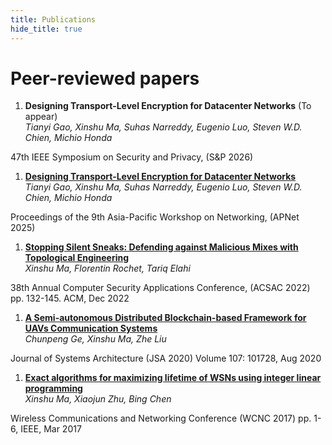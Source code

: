 ```yaml
---
title: Publications
hide_title: true
---
```


# Peer-reviewed papers

1. **Designing Transport-Level Encryption for Datacenter Networks** (To appear)  
*Tianyi Gao, Xinshu Ma, Suhas Narreddy, Eugenio Luo, Steven W.D. Chien, Michio Honda*  
<sm>
47th IEEE Symposium on Security and Privacy, (S&P 2026)
</sm>

1. [**Designing Transport-Level Encryption for Datacenter Networks**](https://dl.acm.org/doi/pdf/10.1145/3735358.3735389)  
*Tianyi Gao, Xinshu Ma, Suhas Narreddy, Eugenio Luo, Steven W.D. Chien, Michio Honda*  
<sm>
Proceedings of the 9th Asia-Pacific Workshop on Networking, (APNet 2025)
</sm>

1. [**Stopping Silent Sneaks: Defending against Malicious Mixes with Topological Engineering**](/acsac_22_bowtie.pdf)  
*Xinshu Ma, Florentin Rochet, Tariq Elahi*  
<sm>
38th Annual Computer Security Applications Conference, (ACSAC 2022)  
pp. 132-145. ACM, Dec 2022
</sm>

1. [**A Semi-autonomous Distributed Blockchain-based Framework for UAVs Communication Systems**](https://www.sciencedirect.com/science/article/abs/pii/S1383762120300229)  
*Chunpeng Ge, Xinshu Ma, Zhe Liu*  
<sm>
Journal of Systems Architecture (JSA 2020)  
Volume 107: 101728, Aug 2020
</sm>


1. [**Exact algorithms for maximizing lifetime of WSNs using integer linear programming**](/WCNCpaper.pdf)  
*Xinshu Ma, Xiaojun Zhu, Bing Chen*  
<sm>
Wireless Communications and Networking Conference (WCNC 2017)  
pp. 1-6, IEEE, Mar 2017  
</sm>

<!-- 1. [**Blockchain-Enabled Privacy-Preserving Internet of Vehicles: Decentralized and Reputation-Based Network Architecture**](/NSSpaper.pdf)   
*Xinshu Ma, Chunpeng Ge, Zhe Liu*  
<sm>
International Conference on Network and System Security (NSS 2019)  
pp. 336-351, Springer, Dec 2019.
</sm> -->


<!-- # Theses

**<sm> Master thesis </sm>**
[Puncturable Symmetric KEMs for Forward-Secret 0-RTT Key Exchange](https://lup.lub.lu.se/student-papers/search/publication/8979963)  
<sm> *M. Backendal*,
Lunds Tekniska Högskola, June 2019  
</sm> -->
